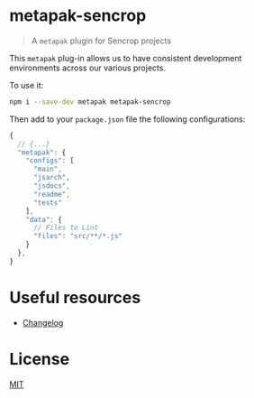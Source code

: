 <!--
# This file is automatically generated by a
# `metapak` module. Do NOT change it in
# place, your changes would be overriden.
-->


# metapak-sencrop
> A `metapak` plugin for Sencrop projects



[//]: # (::contents:start)

This `metapak` plug-in allows us to
 have consistent development environments
  across our various projects.

To use it:
```sh
npm i --save-dev metapak metapak-sencrop
```

Then add to your `package.json` file the
 following configurations:
```js
{
  // {...}
  "metapak": {
    "configs": [
      "main",
      "jsarch",
      "jsdocs",
      "readme",
      "tests"
    ],
    "data": {
      // Files to Lint
      "files": "src/**/*.js"
    }
  },
}
```

[//]: # (::contents:end)

# Useful resources
- [Changelog](./CHANGELOG.md)

# License
[MIT](https://github.com/sencrop/metapak-sencrop/blob/master/LICENSE.md)
